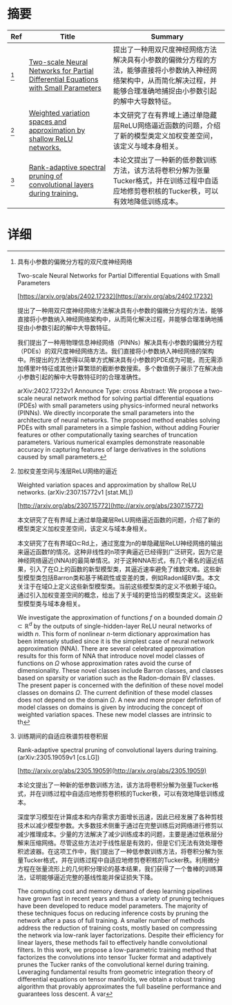 # 摘要

| Ref | Title | Summary |
| --- | --- | --- |
| [^1] | [Two-scale Neural Networks for Partial Differential Equations with Small Parameters](https://arxiv.org/abs/2402.17232) | 提出了一种用双尺度神经网络方法解决具有小参数的偏微分方程的方法，能够直接将小参数纳入神经网络架构中，从而简化解决过程，并能够合理准确地捕捉由小参数引起的解中大导数特征。 |
| [^2] | [Weighted variation spaces and approximation by shallow ReLU networks.](http://arxiv.org/abs/2307.15772) | 本文研究了在有界域上通过单隐藏层ReLU网络逼近函数的问题，介绍了新的模型类定义加权变差空间，该定义与域本身相关。 |
| [^3] | [Rank-adaptive spectral pruning of convolutional layers during training.](http://arxiv.org/abs/2305.19059) | 本论文提出了一种新的低参数训练方法，该方法将卷积分解为张量Tucker格式，并在训练过程中自适应地修剪卷积核的Tucker秩，可以有效地降低训练成本。 |

# 详细

[^1]: 具有小参数的偏微分方程的双尺度神经网络

    Two-scale Neural Networks for Partial Differential Equations with Small Parameters

    [https://arxiv.org/abs/2402.17232](https://arxiv.org/abs/2402.17232)

    提出了一种用双尺度神经网络方法解决具有小参数的偏微分方程的方法，能够直接将小参数纳入神经网络架构中，从而简化解决过程，并能够合理准确地捕捉由小参数引起的解中大导数特征。

    

    我们提出了一种用物理信息神经网络（PINNs）解决具有小参数的偏微分方程（PDEs）的双尺度神经网络方法。我们直接将小参数纳入神经网络的架构中。所提出的方法使得以简单方式解决具有小参数的PDE成为可能，而无需添加傅里叶特征或其他计算繁琐的截断参数搜索。多个数值例子展示了在解决由小参数引起的解中大导数特征时的合理准确性。

    arXiv:2402.17232v1 Announce Type: cross  Abstract: We propose a two-scale neural network method for solving partial differential equations (PDEs) with small parameters using physics-informed neural networks (PINNs). We directly incorporate the small parameters into the architecture of neural networks. The proposed method enables solving PDEs with small parameters in a simple fashion, without adding Fourier features or other computationally taxing searches of truncation parameters. Various numerical examples demonstrate reasonable accuracy in capturing features of large derivatives in the solutions caused by small parameters.
    
[^2]: 加权变差空间与浅层ReLU网络的逼近

    Weighted variation spaces and approximation by shallow ReLU networks. (arXiv:2307.15772v1 [stat.ML])

    [http://arxiv.org/abs/2307.15772](http://arxiv.org/abs/2307.15772)

    本文研究了在有界域上通过单隐藏层ReLU网络逼近函数的问题，介绍了新的模型类定义加权变差空间，该定义与域本身相关。

    

    本文研究了在有界域Ω⊂Rd上，通过宽度为n的单隐藏层ReLU神经网络的输出来逼近函数f的情况。这种非线性的n项字典逼近已经得到广泛研究，因为它是神经网络逼近(NNA)的最简单情况。对于这种NNA形式，有几个著名的逼近结果，引入了在Ω上的函数的新型模型类，其逼近速率避免了维数灾难。这些新型模型类包括Barron类和基于稀疏性或变差的类，例如Radon域BV类。本文关注于在域Ω上定义这些新型模型类。当前这些模型类的定义不依赖于域Ω。通过引入加权变差空间的概念，给出了关于域的更恰当的模型类定义。这些新型模型类与域本身相关。

    We investigate the approximation of functions $f$ on a bounded domain $\Omega\subset \mathbb{R}^d$ by the outputs of single-hidden-layer ReLU neural networks of width $n$. This form of nonlinear $n$-term dictionary approximation has been intensely studied since it is the simplest case of neural network approximation (NNA). There are several celebrated approximation results for this form of NNA that introduce novel model classes of functions on $\Omega$ whose approximation rates avoid the curse of dimensionality. These novel classes include Barron classes, and classes based on sparsity or variation such as the Radon-domain BV classes.  The present paper is concerned with the definition of these novel model classes on domains $\Omega$. The current definition of these model classes does not depend on the domain $\Omega$. A new and more proper definition of model classes on domains is given by introducing the concept of weighted variation spaces. These new model classes are intrinsic to th
    
[^3]: 训练期间的自适应秩谱剪枝卷积层

    Rank-adaptive spectral pruning of convolutional layers during training. (arXiv:2305.19059v1 [cs.LG])

    [http://arxiv.org/abs/2305.19059](http://arxiv.org/abs/2305.19059)

    本论文提出了一种新的低参数训练方法，该方法将卷积分解为张量Tucker格式，并在训练过程中自适应地修剪卷积核的Tucker秩，可以有效地降低训练成本。

    

    深度学习模型在计算成本和内存需求方面增长迅速，因此已经发展了各种剪枝技术以减少模型参数。大多数技术侧重于通过在完整训练后对网络进行修剪以减少推理成本。少量的方法解决了减少训练成本的问题，主要是通过低秩层分解来压缩网络。尽管这些方法对于线性层是有效的，但是它们无法有效处理卷积滤波器。在这项工作中，我们提出了一种低参数训练方法，将卷积分解为张量Tucker格式，并在训练过程中自适应地修剪卷积核的Tucker秩。利用微分方程在张量流形上的几何积分理论的基本结果，我们获得了一个鲁棒的训练算法，证明能够逼近完整的基线性能并保证损失下降。

    The computing cost and memory demand of deep learning pipelines have grown fast in recent years and thus a variety of pruning techniques have been developed to reduce model parameters. The majority of these techniques focus on reducing inference costs by pruning the network after a pass of full training. A smaller number of methods address the reduction of training costs, mostly based on compressing the network via low-rank layer factorizations. Despite their efficiency for linear layers, these methods fail to effectively handle convolutional filters. In this work, we propose a low-parametric training method that factorizes the convolutions into tensor Tucker format and adaptively prunes the Tucker ranks of the convolutional kernel during training. Leveraging fundamental results from geometric integration theory of differential equations on tensor manifolds, we obtain a robust training algorithm that provably approximates the full baseline performance and guarantees loss descent. A var
    

